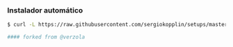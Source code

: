 ### Instalador automático
```sh
$ curl -L https://raw.githubusercontent.com/sergiokopplin/setups/master/install.sh | sh

#### forked from @verzola
